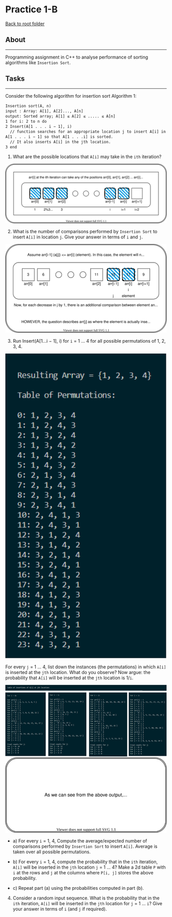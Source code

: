 # Practice 1-B

[Back to root folder](/README.md)
## About
---
Programming assignment in C++ to analyse performance of sorting algorithms like `Insertion Sort`.

## Tasks
---

Consider the following algorithm for insertion sort
Algorithm 1: 
```
Insertion sort(A, n)
input : Array: A[1], A[2]..., A[n]
output: Sorted array; A[1] ≤ A[2] ≤ ..... ≤ A[n]
1 for i: 2 to n do
2 Insert(A[1 . . . i − 1], i) 
  // function searches for an appropriate location j to insert A[i] in A[1 . . . i − 1] so that A[1 . . .i] is sorted.
  // It also inserts A[i] in the jth location.
3 end
```
1. What are the possible locations that `A[i]` may take in the `ith` iteration?

![](answer1.drawio.svg)

2. What is the number of comparisons performed by `Insertion Sort` to insert `A[i]` in location `j`. Give your answer in terms of `i` and `j`.

![](answer2.drawio.svg)

3. Run Insert(A[1...i − 1], i) for `i` = 1 ... 4 for all possible permutations of 1, 2, 3, 4. 

![](permutations.drawio.svg)

For every `j` = 1 ... 4, list down the instances (the permutations) in which `A[i]` is inserted at the `jth` location. What do you observe? Now argue: the probability that `A[i]` will be inserted at the `jth` location is 1/`i`.

![](probabilities.drawio.svg)
![](answer3.drawio.svg)
  - a) For every `i` = 1, 4, Compute the average/expected number of comparisons performed by `Insertion Sort` to insert `A[i]`. Average is taken over all possible permutations.
  - b) For every `i` = 1, 4, compute the probability that in the `ith` iteration, `A[i]` will be inserted in the `jth` location `j` = 1 ... 4?
  Make a 2d table `P` with `i` at the rows and `j` at the columns where `P[i, j]` stores the above probability.

  - c) Repeat part (a) using the probabilities computed in part (b).
4. Consider a random input sequence. What is the probability that in the `ith` iteration, `A[i]` will be inserted in the `jth` location for `j` = 1 ... `i`? Give your answer in terms of `i` (and `j` if required).